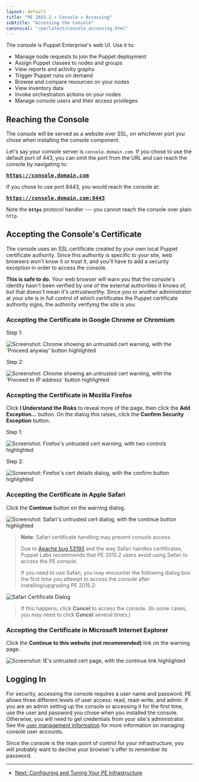 ```yaml
---
layout: default
title: "PE 2015.2 » Console » Accessing"
subtitle: "Accessing the Console"
canonical: "/pe/latest/console_accessing.html"
---
```


The console is Puppet Enterprise's web UI. Use it to:

* Manage node requests to join the Puppet deployment
* Assign Puppet classes to nodes and groups
* View reports and activity graphs
* Trigger Puppet runs on demand
* Browse and compare resources on your nodes
* View inventory data
* Invoke orchestration actions on your nodes
* Manage console users and their access privileges


Reaching the Console
-----

The console will be served as a website over SSL, on whichever port you chose when installing the console component.

Let's say your console server is `console.domain.com`. If you chose to use the default port of 443, you can omit the port from the URL and can reach the console by navigating to:

<big><strong><code>https://console.domain.com</code></strong></big>

If you chose to use port 8443, you would reach the console at:

<big><strong><code>https://console.domain.com:8443</code></strong></big>

Note the **`https`** protocol handler --- you cannot reach the console over plain `http`.

Accepting the Console's Certificate
-----

The console uses an SSL certificate created by your own local Puppet certificate authority. Since this authority is specific to your site, web browsers won't know it or trust it, and you'll have to add a security exception in order to access the console.

**This is safe to do.** Your web browser will warn you that the console's identity hasn't been verified by one of the external authorities it knows of, but that doesn't mean it's untrustworthy. Since you or another administrator at your site is in full control of which certificates the Puppet certificate authority signs, the authority verifying the site is _you._

### Accepting the Certificate in Google Chrome or Chromium

Step 1:

![Screenshot: Chrome showing an untrusted cert warning, with the 'Proceed anyway' button highlighted][cert_chrome1]

Step 2:

![Screenshot: Chrome showing an untrusted cert warning, with the 'Proceed to IP address' button highlighted][cert_chrome2]

### Accepting the Certificate in Mozilla Firefox

Click __I Understand the Risks__ to reveal more of the page, then click the __Add Exception...__ button. On the dialog this raises, click the __Confirm Security Exception__ button.

Step 1:

![Screenshot: Firefox's untrusted cert warning, with two controls highlighted][cert_firefox1]

Step 2:

![Screenshot: Firefox's cert details dialog, with the confirm button highlighted][cert_firefox2]

### Accepting the Certificate in Apple Safari

Click the __Continue__ button on the warning dialog.

![Screenshot: Safari's untrusted cert dialog, with the continue button highlighted][cert_safari]

> **Note**: Safari certificate handling may prevent console access.
>
>Due to [Apache bug 53193](https://issues.apache.org/bugzilla/show_bug.cgi?id=53193) and the way Safari handles certificates, Puppet Labs recommends that PE 2015.2 users avoid using Safari to access the PE console.
>
>If you need to use Safari, you may encounter the following dialog box the first time you attempt to access the console after installing/upgrading PE 2015.2:
>
![Safari Certificate Dialog][client_cert_dialog]
>
>If this happens, click __Cancel__ to access the console. (In some cases, you may need to click __Cancel__ several times.)

### Accepting the Certificate in Microsoft Internet Explorer

Click the __Continue to this website (not recommended)__ link on the warning page.

![Screenshot: IE's untrusted cert page, with the continue link highlighted][cert_ie]

[cert_chrome1]: ./images/console/accessing_cert_chrome1.png
[cert_chrome2]: ./images/console/accessing_cert_chrome2.png
[cert_firefox1]: ./images/console/accessing_cert_firefox1.png
[cert_firefox2]: ./images/console/accessing_cert_firefox2.png
[cert_safari]: ./images/console/accessing_cert_safari.png
[cert_ie]: ./images/console/accessing_cert_ie.png
[login]: ./images/console/accessing_login.png
[client_cert_dialog]: ./images/client_cert_dialog.png



Logging In
-----

For security, accessing the console requires a user name and password. PE allows three different levels of user access: read, read-write, and admin. If you are an admin setting up the console or accessing it for the first time, use the user and password you chose when you installed the console. Otherwise, you will need to get credentials from your site's administrator. See the [user management information](./rbac_user_roles.html#troubleshooting-admin-and-user-access-the-console) for more information on managing console user accounts.

Since the console is the main point of control for your infrastructure, you will probably want to decline your browser's offer to remember its password.


* * *

- [Next: Configuring and Tuning Your PE Infrastructure](./config_intro.html)
